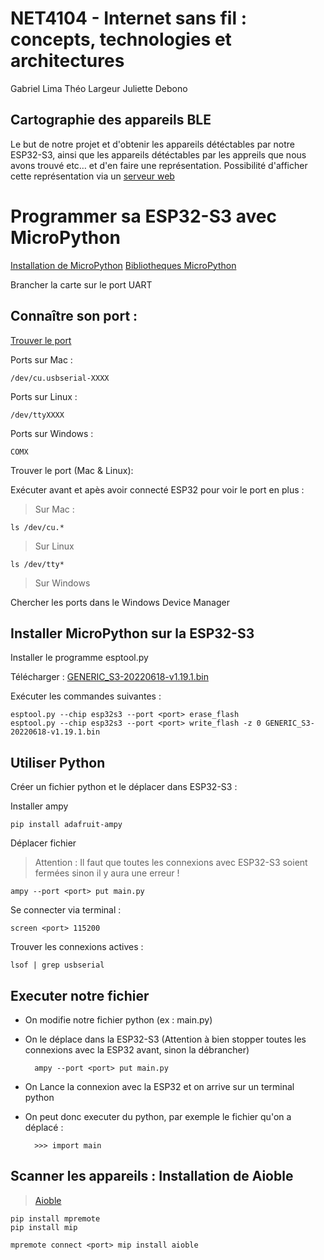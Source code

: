 # NET4104 - Internet sans fil : concepts, technologies et architectures
Gabriel Lima
Théo Largeur
Juliette Debono

## Cartographie des appareils BLE

Le but de notre projet et d'obtenir les appareils détéctables par notre ESP32-S3, ainsi que les appareils détéctables par les appreils que nous avons trouvé etc… et d'en faire une représentation.
Possibilité d'afficher cette représentation via un [serveur web](https://gcworks.fr/tutoriel/esp/Serveurweb.html)

# Programmer sa ESP32-S3 avec MicroPython
[Installation de MicroPython](https://micropython.org/download/GENERIC_S3/)
[Bibliotheques MicroPython](https://github.com/micropython/micropython-lib)

Brancher la carte sur le port UART

## Connaître son port :

[Trouver le port](https://docs.espressif.com/projects/esp-idf/en/v4.4-beta1/esp32/get-started/establish-serial-connection.html)

Ports sur Mac :

    /dev/cu.usbserial-XXXX

Ports sur Linux :

    /dev/ttyXXXX

Ports sur Windows :
    
    COMX

Trouver le port (Mac & Linux):

Exécuter avant et apès avoir connecté ESP32 pour voir le port en plus :

> Sur Mac :

    ls /dev/cu.*

> Sur Linux

    ls /dev/tty*

> Sur Windows

Chercher les ports dans le Windows Device Manager

## Installer MicroPython sur la ESP32-S3

Installer le programme esptool.py

Télécharger : [GENERIC_S3-20220618-v1.19.1.bin](https://micropython.org/resources/firmware/GENERIC_S3-20220618-v1.19.1.bin)

Exécuter les commandes suivantes :

    esptool.py --chip esp32s3 --port <port> erase_flash
    esptool.py --chip esp32s3 --port <port> write_flash -z 0 GENERIC_S3-20220618-v1.19.1.bin


## Utiliser Python

Créer un fichier python et le déplacer dans ESP32-S3 :

Installer ampy

    pip install adafruit-ampy

Déplacer fichier
> Attention : Il faut que toutes les connexions avec ESP32-S3 soient fermées sinon il y aura une erreur !

    ampy --port <port> put main.py

Se connecter via terminal :

    screen <port> 115200

Trouver les connexions actives :
    
    lsof | grep usbserial

## Executer notre fichier

- On modifie notre fichier python (ex : main.py)

- On le déplace dans la ESP32-S3 (Attention à bien stopper toutes les connexions avec la ESP32 avant, sinon la débrancher)

        ampy --port <port> put main.py

- On Lance la connexion avec la ESP32 et on arrive sur un terminal python

- On peut donc executer du python, par exemple le fichier qu'on a déplacé :

        >>> import main

## Scanner les appareils : Installation de Aioble

> [Aioble](https://github.com/micropython/micropython-lib/tree/master/micropython/bluetooth/aioble)

    pip install mpremote
    pip install mip

    mpremote connect <port> mip install aioble